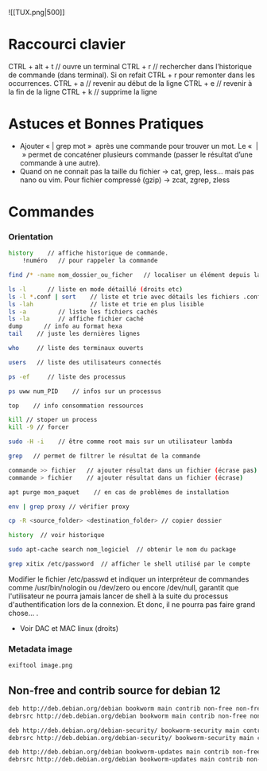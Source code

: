 ![[TUX.png|500]]
# Raccourci clavier

CTRL + alt + t   // ouvre un terminal
CTRL + r    // rechercher dans l’historique de commande (dans terminal). Si on refait CTRL + r pour remonter dans les occurrences.
CTRL + a    // revenir au début de la ligne
CTRL + e    // revenir à la fin de la ligne
CTRL + k    // supprime la ligne

# Astuces et Bonnes Pratiques

- Ajouter « | grep mot »  après une commande pour trouver un mot. Le «  |  » permet de concaténer plusieurs commande (passer le résultat d’une commande à une autre).
- Quand on  ne connait pas la taille du fichier -> cat, grep, less... mais pas nano ou vim. Pour fichier compressé (gzip) -> zcat, zgrep, zless

# Commandes

### Orientation
```bash
history    // affiche historique de commande.
	!numéro   // pour rappeler la commande

find /* -name nom_dossier_ou_ficher   // localiser un élément depuis la racine

ls -l      // liste en mode détaillé (droits etc)
ls -l *.conf | sort    // liste et trie avec détails les fichiers .conf
ls -lah                // liste et trie en plus lisible
ls -a         // liste les fichiers cachés
ls -la        // affiche fichier caché
dump      // info au format hexa
tail    // juste les dernières lignes

who     // liste des terminaux ouverts

users   // liste des utilisateurs connectés

ps -ef     // liste des processus

ps uww num_PID    // infos sur un processus

top    // info consommation ressources

kill // stoper un process
kill -9 // forcer

sudo -H -i    // être comme root mais sur un utilisateur lambda

grep   // permet de filtrer le résultat de la commande

commande >> fichier   // ajouter résultat dans un fichier (écrase pas)
commande > fichier    // ajouter résultat dans un fichier (écrase)

apt purge mon_paquet    // en cas de problèmes de installation

env | grep proxy // vérifier proxy

cp -R <source_folder> <destination_folder> // copier dossier

history  // voir historique

sudo apt-cache search nom_logiciel  // obtenir le nom du package

grep xitix /etc/password  // afficher le shell utilisé par le compte
```

Modifier le fichier /etc/passwd et indiquer un interpréteur de commandes comme /usr/bin/nologin ou /dev/zero ou encore /dev/null, garantit que l'utilisateur ne pourra jamais lancer de shell à la suite du processus d'authentification lors de la connexion. Et donc, il ne pourra pas faire grand chose… .

- Voir DAC et MAC linux (droits)
### Metadata image
```bash
exiftool image.png
```


## Non-free and contrib source for debian 12

```bash
deb http://deb.debian.org/debian bookworm main contrib non-free non-free-firmware
debrsrc http://deb.debian.org/debian bookworm main contrib non-free non-free-firmware

deb http://deb.debian.org/debian-security/ bookworm-security main contrib non-free non-free-firmware
debrsrc http://deb.debian.org/debian-security/ bookworm-security main contrib non-free non-free-firmware

deb http://deb.debian.org/debian bookworm-updates main contrib non-free non-free-firmware
debrsrc http://deb.debian.org/debian bookworm-updates main contrib non-free non-free-firmware
```

